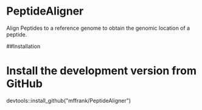 # PeptideAligner
Align Peptides to a reference genome to obtain the genomic location of a peptide.

##Installation

# Install the development version from GitHub
devtools::install_github("mffrank/PeptideAligner")
```
